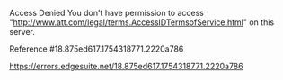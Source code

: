 Access Denied
You don't have permission to access "http://www.att.com/legal/terms.AccessIDTermsofService.html" on this server.

Reference #18.875ed617.1754318771.2220a786

https://errors.edgesuite.net/18.875ed617.1754318771.2220a786